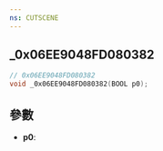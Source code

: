 ```yaml
---
ns: CUTSCENE
---
```

## _0x06EE9048FD080382

```c
// 0x06EE9048FD080382
void _0x06EE9048FD080382(BOOL p0);
```


## 參數
* **p0**: 

